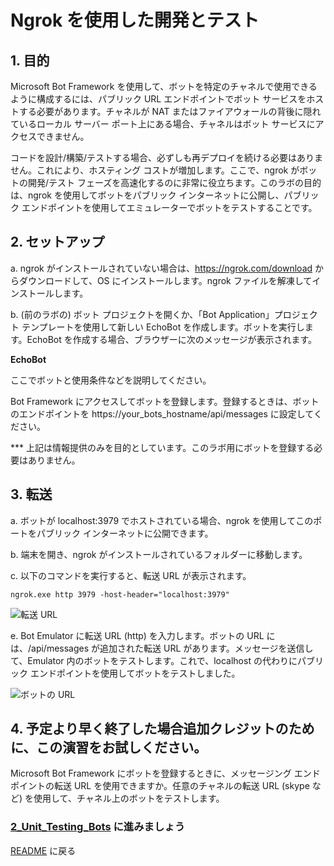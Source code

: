 ﻿# Ngrok を使用した開発とテスト
 
## 1.	目的
 
Microsoft Bot Framework を使用して、ボットを特定のチャネルで使用できるように構成するには、パブリック URL エンドポイントでボット サービスをホストする必要があります。チャネルが NAT またはファイアウォールの背後に隠れているローカル サーバー ポート上にある場合、チャネルはボット サービスにアクセスできません。
  
コードを設計/構築/テストする場合、必ずしも再デプロイを続ける必要はありません。これにより、ホスティング コストが増加します。ここで、ngrok がボットの開発/テスト フェーズを高速化するのに非常に役立ちます。このラボの目的は、ngrok を使用してボットをパブリック インターネットに公開し、パブリック エンドポイントを使用してエミュレーターでボットをテストすることです。
  
## 2.	セットアップ
  
 a.	  ngrok がインストールされていない場合は、https://ngrok.com/download からダウンロードして、OS にインストールします。ngrok ファイルを解凍してインストールします。

 b.	  (前のラボの) ボット プロジェクトを開くか、「Bot Application」プロジェクト テンプレートを使用して新しい EchoBot を作成します。ボットを実行します。EchoBot を作成する場合、ブラウザーに次のメッセージが表示されます。

**EchoBot**

ここでボットと使用条件などを説明してください。

Bot Framework にアクセスしてボットを登録します。登録するときは、ボットのエンドポイントを https://your_bots_hostname/api/messages に設定してください。

*** 上記は情報提供のみを目的としています。このラボ用にボットを登録する必要はありません。

## 3.	転送

 a.	 ボットが localhost:3979 でホストされている場合、ngrok を使用してこのポートをパブリック インターネットに公開できます。

 b.	 端末を開き、ngrok がインストールされているフォルダーに移動します。
 
 c.	 以下のコマンドを実行すると、転送 URL が表示されます。

````ngrok.exe http 3979 -host-header="localhost:3979"````

![転送 URL](images/ForwardingUrl.png)

 e.	 Bot Emulator に転送 URL (http) を入力します。ボットの URL には、/api/messages が追加された転送 URL があります。メッセージを送信して、Emulator 内のボットをテストします。これで、localhost の代わりにパブリック エンドポイントを使用してボットをテストしました。


![ボットの URL](images/BotUrl.png)

## 4.	予定より早く終了した場合追加クレジットのために、この演習をお試しください。

 Microsoft Bot Framework にボットを登録するときに、メッセージング エンドポイントの転送 URL を使用できますか。任意のチャネルの転送 URL (skype など) を使用して、チャネル上のボットをテストします。

 ### [2_Unit_Testing_Bots](2_Unit_Testing_Bots.md) に進みましょう

 [README](../0_README.md) に戻る
